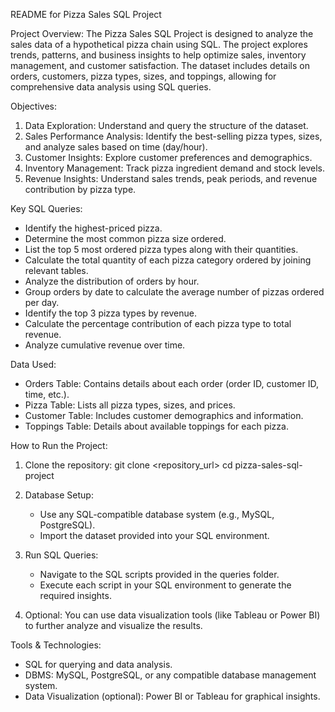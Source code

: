 
README for Pizza Sales SQL Project

Project Overview:
The Pizza Sales SQL Project is designed to analyze the sales data of a hypothetical pizza chain using SQL. The project explores trends, patterns, and business insights to help optimize sales, inventory management, and customer satisfaction. The dataset includes details on orders, customers, pizza types, sizes, and toppings, allowing for comprehensive data analysis using SQL queries.

Objectives:
1. Data Exploration: Understand and query the structure of the dataset.
2. Sales Performance Analysis: Identify the best-selling pizza types, sizes, and analyze sales based on time (day/hour).
3. Customer Insights: Explore customer preferences and demographics.
4. Inventory Management: Track pizza ingredient demand and stock levels.
5. Revenue Insights: Understand sales trends, peak periods, and revenue contribution by pizza type.

Key SQL Queries:
- Identify the highest-priced pizza.
- Determine the most common pizza size ordered.
- List the top 5 most ordered pizza types along with their quantities.
- Calculate the total quantity of each pizza category ordered by joining relevant tables.
- Analyze the distribution of orders by hour.
- Group orders by date to calculate the average number of pizzas ordered per day.
- Identify the top 3 pizza types by revenue.
- Calculate the percentage contribution of each pizza type to total revenue.
- Analyze cumulative revenue over time.

Data Used:
- Orders Table: Contains details about each order (order ID, customer ID, time, etc.).
- Pizza Table: Lists all pizza types, sizes, and prices.
- Customer Table: Includes customer demographics and information.
- Toppings Table: Details about available toppings for each pizza.

How to Run the Project:
1. Clone the repository:
   git clone <repository_url>
   cd pizza-sales-sql-project
   
2. Database Setup:
   - Use any SQL-compatible database system (e.g., MySQL, PostgreSQL).
   - Import the dataset provided into your SQL environment.
   
3. Run SQL Queries:
   - Navigate to the SQL scripts provided in the queries folder.
   - Execute each script in your SQL environment to generate the required insights.

4. Optional: You can use data visualization tools (like Tableau or Power BI) to further analyze and visualize the results.

Tools & Technologies:
- SQL for querying and data analysis.
- DBMS: MySQL, PostgreSQL, or any compatible database management system.
- Data Visualization (optional): Power BI or Tableau for graphical insights.

